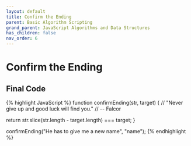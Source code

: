 ```yaml
---
layout: default
title: Confirm the Ending
parent: Basic Algorithm Scripting
grand_parent: JavaScript Algorithms and Data Structures
has_children: false
nav_order: 6
---
```

# Confirm the Ending

## Final Code

{% highlight JavaScript %}
function confirmEnding(str, target) {
  // "Never give up and good luck will find you."
  // -- Falcor

  return str.slice(str.length - target.length) === target;
}

confirmEnding("He has to give me a new name", "name");
{% endhighlight %}